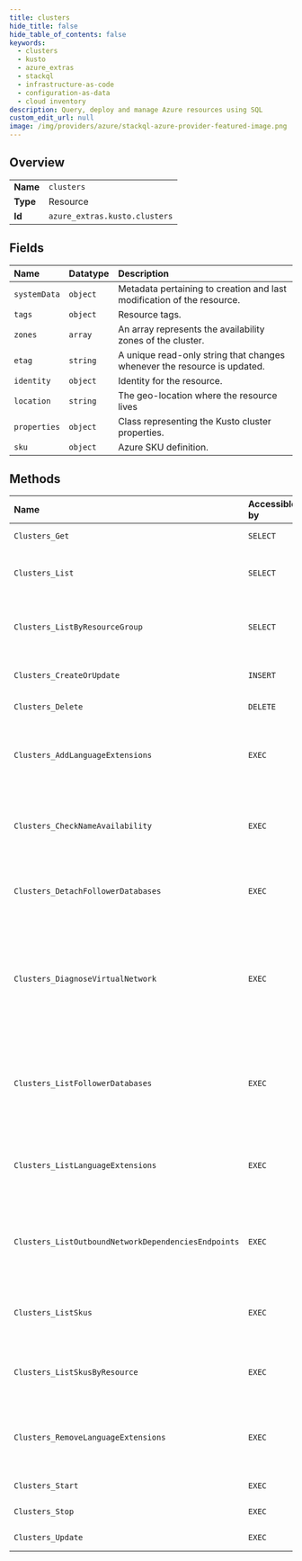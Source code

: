 ```yaml
---
title: clusters
hide_title: false
hide_table_of_contents: false
keywords:
  - clusters
  - kusto
  - azure_extras    
  - stackql
  - infrastructure-as-code
  - configuration-as-data
  - cloud inventory
description: Query, deploy and manage Azure resources using SQL
custom_edit_url: null
image: /img/providers/azure/stackql-azure-provider-featured-image.png
---
```

  
    

## Overview
<table><tbody>
<tr><td><b>Name</b></td><td><code>clusters</code></td></tr>
<tr><td><b>Type</b></td><td>Resource</td></tr>
<tr><td><b>Id</b></td><td><code>azure_extras.kusto.clusters</code></td></tr>
</tbody></table>

## Fields
| Name | Datatype | Description |
|:-----|:---------|:------------|
| `systemData` | `object` | Metadata pertaining to creation and last modification of the resource. |
| `tags` | `object` | Resource tags. |
| `zones` | `array` | An array represents the availability zones of the cluster. |
| `etag` | `string` | A unique read-only string that changes whenever the resource is updated. |
| `identity` | `object` | Identity for the resource. |
| `location` | `string` | The geo-location where the resource lives |
| `properties` | `object` | Class representing the Kusto cluster properties. |
| `sku` | `object` | Azure SKU definition. |
## Methods
| Name | Accessible by | Required Params | Description |
|:-----|:--------------|:----------------|:------------|
| `Clusters_Get` | `SELECT` | `clusterName, resourceGroupName, subscriptionId` | Gets a Kusto cluster. |
| `Clusters_List` | `SELECT` | `subscriptionId` | Lists all Kusto clusters within a subscription. |
| `Clusters_ListByResourceGroup` | `SELECT` | `resourceGroupName, subscriptionId` | Lists all Kusto clusters within a resource group. |
| `Clusters_CreateOrUpdate` | `INSERT` | `clusterName, resourceGroupName, subscriptionId, data__sku` | Create or update a Kusto cluster. |
| `Clusters_Delete` | `DELETE` | `clusterName, resourceGroupName, subscriptionId` | Deletes a Kusto cluster. |
| `Clusters_AddLanguageExtensions` | `EXEC` | `clusterName, resourceGroupName, subscriptionId` | Add a list of language extensions that can run within KQL queries. |
| `Clusters_CheckNameAvailability` | `EXEC` | `location, subscriptionId, data__name, data__type` | Checks that the cluster name is valid and is not already in use. |
| `Clusters_DetachFollowerDatabases` | `EXEC` | `clusterName, resourceGroupName, subscriptionId, data__attachedDatabaseConfigurationName, data__clusterResourceId` | Detaches all followers of a database owned by this cluster. |
| `Clusters_DiagnoseVirtualNetwork` | `EXEC` | `clusterName, resourceGroupName, subscriptionId` | Diagnoses network connectivity status for external resources on which the service is dependent on. |
| `Clusters_ListFollowerDatabases` | `EXEC` | `clusterName, resourceGroupName, subscriptionId` | Returns a list of databases that are owned by this cluster and were followed by another cluster. |
| `Clusters_ListLanguageExtensions` | `EXEC` | `clusterName, resourceGroupName, subscriptionId` | Returns a list of language extensions that can run within KQL queries. |
| `Clusters_ListOutboundNetworkDependenciesEndpoints` | `EXEC` | `clusterName, resourceGroupName, subscriptionId` | Gets the network endpoints of all outbound dependencies of a Kusto cluster |
| `Clusters_ListSkus` | `EXEC` | `subscriptionId` | Lists eligible SKUs for Kusto resource provider. |
| `Clusters_ListSkusByResource` | `EXEC` | `clusterName, resourceGroupName, subscriptionId` | Returns the SKUs available for the provided resource. |
| `Clusters_RemoveLanguageExtensions` | `EXEC` | `clusterName, resourceGroupName, subscriptionId` | Remove a list of language extensions that can run within KQL queries. |
| `Clusters_Start` | `EXEC` | `clusterName, resourceGroupName, subscriptionId` | Starts a Kusto cluster. |
| `Clusters_Stop` | `EXEC` | `clusterName, resourceGroupName, subscriptionId` | Stops a Kusto cluster. |
| `Clusters_Update` | `EXEC` | `clusterName, resourceGroupName, subscriptionId` | Update a Kusto cluster. |
